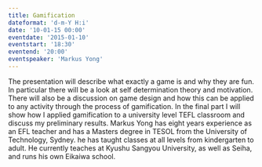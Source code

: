 ```yaml
---
title: Gamification
dateformat: 'd-m-Y H:i'
date: '10-01-15 00:00'
eventdate: '2015-01-10'
eventstart: '18:30'
eventend: '20:00'
eventspeaker: 'Markus Yong'
---
```


The presentation will describe what exactly a game is and why they are fun. In particular there will be a look at self determination theory and motivation. There will also be a discussion on game design and how this can be applied to any activity through the process of gamification. In the final part I will show how I applied gamification to a university level TEFL classroom and discuss my preliminary results.
Markus Yong has eight years experience as an EFL teacher and has a Masters degree in TESOL from the University of Technology, Sydney. he has taught classes at all levels from kindergarten to adult. He currently teaches at Kyushu Sangyou University, as well as Seiha, and runs his own Eikaiwa school. 

